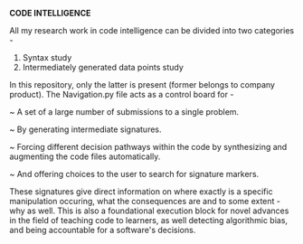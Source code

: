 
**CODE INTELLIGENCE**

All my research work in code intelligence can be divided into two categories - 

1. Syntax study 
2. Intermediately generated data points study

In this repository, only the latter is present (former belongs to company product). 
The Navigation.py file acts as a control board for - 

~ A set of a large number of submissions to a single problem.

~ By generating intermediate signatures.

~ Forcing different decision pathways within the code by synthesizing and augmenting the code files automatically.

~ And offering choices to the user to search for signature markers.

These signatures give direct information on where exactly is a specific manipulation occuring, what the consequences are and to some extent - why as well. This is also a foundational execution block for novel advances in the field of teaching code to learners, as well detecting algorithmic bias, and being accountable for a software's decisions.
